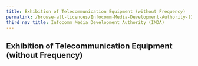 ```yaml
---
title: Exhibition of Telecommunication Equipment (without Frequency)
permalink: /browse-all-licences/Infocomm-Media-Development-Authority-(IMDA)/
third_nav_title: Infocomm Media Development Authority (IMDA)
---
```

## Exhibition of Telecommunication Equipment (without Frequency)

